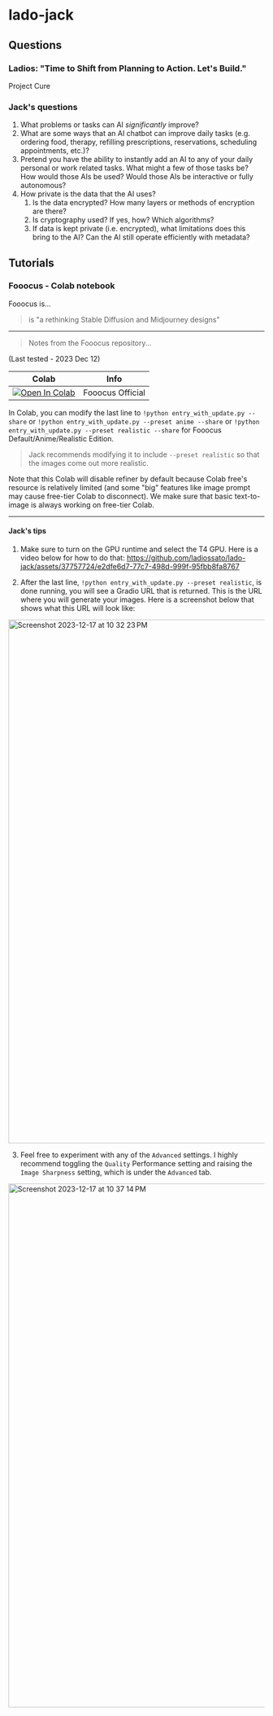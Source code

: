 ﻿# lado-jack

## Questions

### Ladios: "Time to Shift from Planning to Action. Let's Build."

Project Cure 
      




### Jack's questions

1. What problems or tasks can AI _significantly_ improve?
2. What are some ways that an AI chatbot can improve daily tasks (e.g. ordering food, therapy, refilling prescriptions, reservations, scheduling appointments, etc.)?
3. Pretend you have the ability to instantly add an AI to any of your daily personal or work related tasks. What might a few of those tasks be? How would those AIs be used? Would those AIs be interactive or fully autonomous?
4. How private is the data that the AI uses?
    1. Is the data encrypted? How many layers or methods of encryption are there?
    2. Is cryptography used? If yes, how? Which algorithms?
    3. If data is kept private (i.e. encrypted), what limitations does this bring to the AI? Can the AI still operate efficiently with metadata?

## Tutorials

### Fooocus - Colab notebook

Fooocus is...
> is "a rethinking Stable Diffusion and Midjourney designs"

--------- 
> Notes from the Fooocus repository...

(Last tested - 2023 Dec 12)

| Colab | Info
| --- | --- |
[![Open In Colab](https://colab.research.google.com/assets/colab-badge.svg)](https://colab.research.google.com/github/lllyasviel/Fooocus/blob/main/fooocus_colab.ipynb) | Fooocus Official

In Colab, you can modify the last line to `!python entry_with_update.py --share` or `!python entry_with_update.py --preset anime --share` or `!python entry_with_update.py --preset realistic --share` for Fooocus Default/Anime/Realistic Edition.

> Jack recommends modifying it to include `--preset realistic` so that the images come out more realistic.  

Note that this Colab will disable refiner by default because Colab free's resource is relatively limited (and some "big" features like image prompt may cause free-tier Colab to disconnect). We make sure that basic text-to-image is always working on free-tier Colab.

---------
#### Jack's tips

1. Make sure to turn on the GPU runtime and select the T4 GPU. Here is a video below for how to do that:
https://github.com/ladiossato/lado-jack/assets/37757724/e2dfe6d7-77c7-498d-999f-95fbb8fa8767

2. After the last line, `!python entry_with_update.py --preset realistic`, is done running, you will see a Gradio URL that is returned. This is the URL where you will generate your images. Here is a screenshot below that shows what this URL will look like:
<img width="1029" alt="Screenshot 2023-12-17 at 10 32 23 PM" src="https://github.com/ladiossato/lado-jack/assets/37757724/a43c2965-8b75-4cef-953d-7091e2137b26">

3. Feel free to experiment with any of the `Advanced` settings. I highly recommend toggling the `Quality` Performance setting and raising the `Image Sharpness` setting, which is under the `Advanced` tab.
<img width="1029" alt="Screenshot 2023-12-17 at 10 37 14 PM" src="https://github.com/ladiossato/lado-jack/assets/37757724/51249735-0811-4b33-843e-659146cee494">
